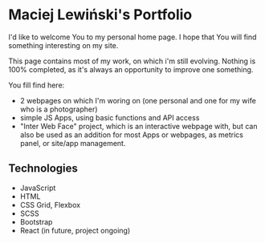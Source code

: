 # Maciej Lewiński's Portfolio

I'd like to welcome You to my personal home page. I hope that You will find something interesting on my site.

This page contains most of my work, on which i'm still evolving. Nothing is 100% completed, as it's always an opportunity to improve one something.

You fill find here:
 - 2 webpages on which I'm woring on (one personal and one for my wife who is a photographer)
 - simple JS Apps, using basic functions and API access
 - "Inter Web Face" project, which is an interactive webpage with, but can also be used as an addition for most Apps or webpages, as metrics panel, or site/app management.

## Technologies
- JavaScript
- HTML
- CSS Grid, Flexbox
- SCSS
- Bootstrap
- React (in future, project ongoing)

